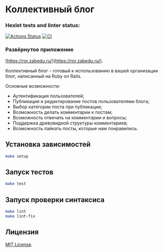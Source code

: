 # Коллективный блог

### Hexlet tests and linter status:
[![Actions Status](https://github.com/isas2/rails-project-64/actions/workflows/hexlet-check.yml/badge.svg)](https://github.com/isas2/rails-project-64/actions)
[![CI](https://github.com/isas2/rails-project-64/actions/workflows/lint-test.yml/badge.svg)](https://github.com/isas2/rails-project-64/actions)

### Развёрнутое приложение
[https://ror.zabedu.ru/](https://ror.zabedu.ru/).

Коллективный блог - готовый к использованию в вашей организации блог, написанный на Ruby on Rails.

Основные возможности:

* Аутентификация пользователей;
* Публикация и редактирование постов пользователями блога;
* Выбор категории поста при публикации;
* Возможность делать комментарии к постам;
* Возможность отвечать на комментарии и вопросы;
* Поддержка древовидной структуры комментариев;
* Возможность лайкать посты, которые нам понравились.

## Установка зависимостей

```sh
make setup
```

## Запуск тестов

```sh
make test
```

## Запуск проверки синтаксиса

```sh
make lint
make lint-fix
```

## Лицензия

[MIT License](https://opensource.org/licenses/MIT).
